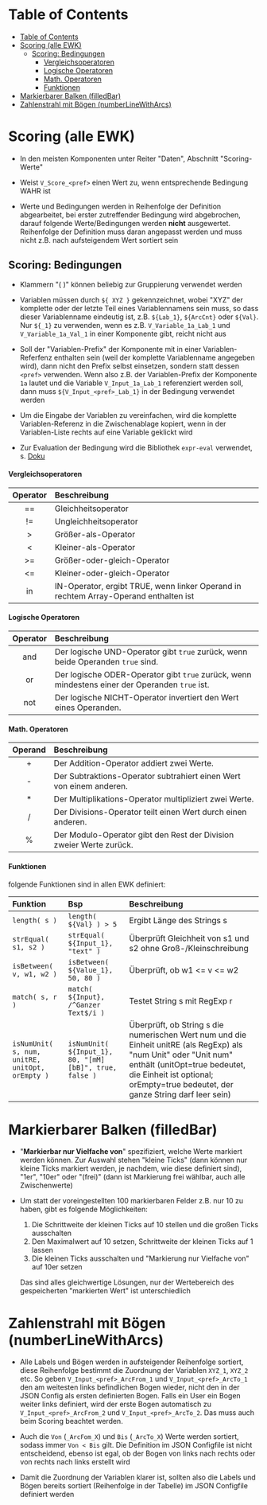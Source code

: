 # Table of Contents

- [Table of Contents](#table-of-contents)
- [Scoring (alle EWK)](#scoring-alle-ewk)
  - [Scoring: Bedingungen](#scoring-bedingungen)
      - [Vergleichsoperatoren](#vergleichsoperatoren)
      - [Logische Operatoren](#logische-operatoren)
      - [Math. Operatoren](#math-operatoren)
      - [Funktionen](#funktionen)
- [Markierbarer Balken (filledBar)](#markierbarer-balken-filledbar)
- [Zahlenstrahl mit Bögen (numberLineWithArcs)](#zahlenstrahl-mit-bögen-numberlinewitharcs)

# Scoring (alle EWK)

- In den meisten Komponenten unter Reiter "Daten", Abschnitt "Scoring-Werte"

- Weist `V_Score_<pref>` einen Wert zu, wenn entsprechende Bedingung WAHR ist

- Werte und Bedingungen werden in Reihenfolge der Definition abgearbeitet, bei erster zutreffender Bedingung wird abgebrochen, darauf folgende Werte/Bedingungen werden **nicht** ausgewertet. Reihenfolge der Definition muss daran angepasst werden und muss nicht z.B. nach aufsteigendem Wert sortiert sein

## Scoring: Bedingungen

- Klammern "( )" können beliebig zur Gruppierung verwendet werden

- Variablen müssen durch `${ XYZ }` gekennzeichnet, wobei "XYZ" der komplette oder der letzte Teil eines Variablennamens sein muss, so dass dieser Variablenname eindeutig ist, z.B. `${Lab_1}`, `${ArcCnt}` oder `${Val}`. Nur `${_1}` zu verwenden, wenn es z.B. `V_Variable_1a_Lab_1` und `V_Variable_1a_Val_1` in einer Komponente gibt, reicht nicht aus

- Soll der "Variablen-Prefix" der Komponente mit in einer Variablen-Referfenz enthalten sein (weil der komplette Variablenname angegeben wird), dann nicht den Prefix selbst einsetzen, sondern statt dessen `<pref>` verwenden. Wenn also z.B. der Variablen-Prefix der Komponente `1a` lautet und die Variable `V_Input_1a_Lab_1` referenziert werden soll, dann muss `${V_Input_<pref>_Lab_1}` in der Bedingung verwendet werden

- Um die Eingabe der Variablen zu vereinfachen, wird die komplette Variablen-Referenz in die Zwischenablage kopiert, wenn in der Variablen-Liste rechts auf eine Variable geklickt wird

- Zur Evaluation der Bedingung wird die Bibliothek `expr-eval` verwendet, s. [Doku](https://github.com/silentmatt/expr-eval?tab=readme-ov-file#expression-syntax)

#### Vergleichsoperatoren

| Operator        | Beschreibung                               |
|:---------------:|:-------------------------------------------|
| == | Gleichheitsoperator |
| != | Ungleichheitsoperator |
| >  | Größer-als-Operator  |
| <  | Kleiner-als-Operator |
| >= | Größer-oder-gleich-Operator |
| <= | Kleiner-oder-gleich-Operator |
| in | IN-Operator, ergibt TRUE, wenn linker Operand in rechtem Array-Operand enthalten ist |

#### Logische Operatoren

| Operator        | Beschreibung                              |
|:---------------:|:------------------------------------------|
| and | Der logische UND-Operator gibt `true` zurück, wenn beide Operanden `true` sind. |
| or  | Der logische ODER-Operator gibt `true` zurück, wenn mindestens einer der Operanden `true` ist. |
| not | Der logische NICHT-Operator invertiert den Wert eines Operanden. |

#### Math. Operatoren

| Operand        | Beschreibung                              |
|:--------------:|:------------------------------------------|
| + | Der Addition-Operator addiert zwei Werte.                                  |
| - | Der Subtraktions-Operator subtrahiert einen Wert von einem anderen.                              |
| * | Der Multiplikations-Operator multipliziert zwei Werte. |
| / | Der Divisions-Operator teilt einen Wert durch einen anderen. |
| % | Der Modulo-Operator gibt den Rest der Division zweier Werte zurück. |

#### Funktionen

folgende Funktionen sind in allen EWK definiert:

| Funktion | Bsp |Beschreibung |
|:---------|:----|:------------|
| `length( s )` | `length( ${Val} ) > 5` | Ergibt Länge des Strings s |
| `strEqual( s1, s2 )` | `strEqual( ${Input_1}, "text" )` | Überprüft Gleichheit von s1 und s2 ohne Groß-/Kleinschreibung |
| `isBetween( v, w1, w2 )` | `isBetween( ${Value_1}, 50, 80 )` | Überprüft, ob w1 <= v <= w2 |
| `match( s, r )` | `match( ${Input}, /^Ganzer Text$/i )` | Testet String s mit RegExp r |
| `isNumUnit( s, num, unitRE, unitOpt, orEmpty )` | `isNumUnit( ${Input_1}, 80, "[mM][bB]", true, false )` | Überprüft, ob String s die numerischen Wert num und die Einheit unitRE (als RegExp) als "num Unit" oder "Unit num" enthält (unitOpt=true bedeutet, die Einheit ist optional; orEmpty=true bedeutet, der ganze String darf leer sein) |





# Markierbarer Balken (filledBar)

- "**Markierbar nur Vielfache von**" spezifiziert, welche Werte markiert werden können. Zur Auswahl stehen "kleine Ticks" (dann können nur kleine Ticks markiert werden, je nachdem, wie diese definiert sind), "1er", "10er" oder "(frei)" (dann ist Markierung frei wählbar, auch alle Zwischenwerte)

-   Um statt der voreingestellten 100 markierbaren Felder z.B. nur 10 zu haben, gibt es folgende Möglichkeiten:

    1. Die Schrittweite der kleinen Ticks auf 10 stellen und die großen Ticks ausschalten
    2. Den Maximalwert auf 10 setzen, Schrittweite der kleinen Ticks auf 1 lassen
    3. Die kleinen Ticks ausschalten und "Markierung nur Vielfache von" auf 10er setzen

    Das sind alles gleichwertige Lösungen, nur der Wertebereich des gespeicherten "markierten Wert" ist unterschiedlich




# Zahlenstrahl mit Bögen (numberLineWithArcs)

- Alle Labels und Bögen werden in aufsteigender Reihenfolge sortiert, diese Reihenfolge bestimmt die Zuordnung der Variablen `XYZ_1`, `XYZ_2` etc. So geben `V_Input_<pref>_ArcFrom_1` und `V_Input_<pref>_ArcTo_1` den am weitesten links befindlichen Bogen wieder, nicht den in der JSON Config als ersten definierten Bogen. Falls ein User ein Bogen weiter links definiert, wird der erste Bogen automatisch zu `V_Input_<pref>_ArcFrom_2` und `V_Input_<pref>_ArcTo_2`. Das muss auch beim Scoring beachtet werden.

- Auch die `Von` (`_ArcFom_X`) und `Bis` (`_ArcTo_X`) Werte werden sortiert, sodass immer `Von < Bis` gilt. Die Definition im JSON Configfile ist nicht entscheidend, ebenso ist egal, ob der Bogen von links nach rechts oder von rechts nach links erstellt wird

- Damit die Zuordnung der Variablen klarer ist, sollten also die Labels und Bögen bereits sortiert (Reihenfolge in der Tabelle) im JSON Configfile definiert werden



